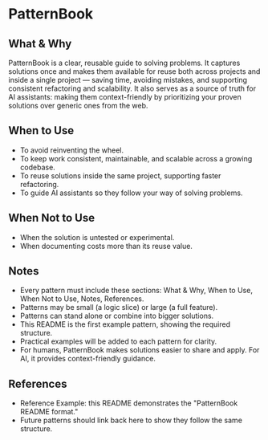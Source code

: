 # PatternBook

## What & Why

PatternBook is a clear, reusable guide to solving problems. It captures solutions once and makes them available for reuse both across projects and inside a single project — saving time, avoiding mistakes, and supporting consistent refactoring and scalability. It also serves as a source of truth for AI assistants: making them context-friendly by prioritizing your proven solutions over generic ones from the web.

## When to Use

- To avoid reinventing the wheel.
- To keep work consistent, maintainable, and scalable across a growing codebase.
- To reuse solutions inside the same project, supporting faster refactoring.
- To guide AI assistants so they follow your way of solving problems.

## When Not to Use

- When the solution is untested or experimental.
- When documenting costs more than its reuse value.

## Notes

- Every pattern must include these sections: What & Why, When to Use, When Not to Use, Notes, References.
- Patterns may be small (a logic slice) or large (a full feature).
- Patterns can stand alone or combine into bigger solutions.
- This README is the first example pattern, showing the required structure.
- Practical examples will be added to each pattern for clarity.
- For humans, PatternBook makes solutions easier to share and apply. For AI, it provides context-friendly guidance.

## References

- Reference Example: this README demonstrates the "PatternBook README format."
- Future patterns should link back here to show they follow the same structure.
